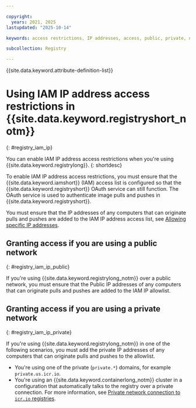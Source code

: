 ```yaml
---

copyright:
  years: 2021, 2025
lastupdated: "2025-10-14"

keywords: access restrictions, IP addresses, access, public, private, network

subcollection: Registry

---
```


{{site.data.keyword.attribute-definition-list}}

# Using IAM IP address access restrictions in {{site.data.keyword.registryshort_notm}}
{: #registry_iam_ip}

You can enable IAM IP address access restrictions when you're using {{site.data.keyword.registrylong}}.
{: shortdesc}

To enable IAM IP address access restrictions, you must ensure that the {{site.data.keyword.iamshort}} (IAM) access list is configured so that the {{site.data.keyword.registryshort}} OAuth service can still function. The OAuth service is used to authenticate image pulls and pushes in {{site.data.keyword.registryshort}}.

You must ensure that the IP addresses of any computers that can originate pulls and pushes are added to the IAM IP address access list, see [Allowing specific IP addresses](/docs/account?topic=account-ips).

## Granting access if you are using a public network
{: #registry_iam_ip_public}

If you're using {{site.data.keyword.registrylong_notm}} over a public network, you must ensure that the Public IP addresses of any computers that can originate pulls and pushes are added to the IAM IP allowlist.

## Granting access if you are using a private network
{: #registry_iam_ip_private}

If you're using {{site.data.keyword.registrylong_notm}} in one of the following scenarios, you must add the private IP addresses of any computers that can originate pulls and pushes to the allowlist.

- You're using one of the private (`private.*`) domains, for example `private.us.icr.io`.
- You're using an {{site.data.keyword.containerlong_notm}} cluster in a configuration that automatically talks to the registry over a private connection. For more information, see [Private network connection to `icr.io` registries](/docs/containers?topic=containers-registry#cluster_registry_auth_private).
